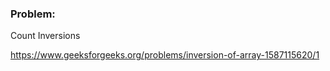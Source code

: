 ### Problem: 
Count Inversions

https://www.geeksforgeeks.org/problems/inversion-of-array-1587115620/1

